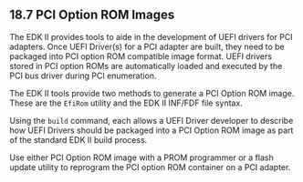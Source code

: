 <!--- @file
  18.7 PCI Option ROM Images

  Copyright (c) 2012-2018, Intel Corporation. All rights reserved.<BR>

  Redistribution and use in source (original document form) and 'compiled'
  forms (converted to PDF, epub, HTML and other formats) with or without
  modification, are permitted provided that the following conditions are met:

  1) Redistributions of source code (original document form) must retain the
     above copyright notice, this list of conditions and the following
     disclaimer as the first lines of this file unmodified.

  2) Redistributions in compiled form (transformed to other DTDs, converted to
     PDF, epub, HTML and other formats) must reproduce the above copyright
     notice, this list of conditions and the following disclaimer in the
     documentation and/or other materials provided with the distribution.

  THIS DOCUMENTATION IS PROVIDED BY TIANOCORE PROJECT "AS IS" AND ANY EXPRESS OR
  IMPLIED WARRANTIES, INCLUDING, BUT NOT LIMITED TO, THE IMPLIED WARRANTIES OF
  MERCHANTABILITY AND FITNESS FOR A PARTICULAR PURPOSE ARE DISCLAIMED. IN NO
  EVENT SHALL TIANOCORE PROJECT  BE LIABLE FOR ANY DIRECT, INDIRECT, INCIDENTAL,
  SPECIAL, EXEMPLARY, OR CONSEQUENTIAL DAMAGES (INCLUDING, BUT NOT LIMITED TO,
  PROCUREMENT OF SUBSTITUTE GOODS OR SERVICES; LOSS OF USE, DATA, OR PROFITS;
  OR BUSINESS INTERRUPTION) HOWEVER CAUSED AND ON ANY THEORY OF LIABILITY,
  WHETHER IN CONTRACT, STRICT LIABILITY, OR TORT (INCLUDING NEGLIGENCE OR
  OTHERWISE) ARISING IN ANY WAY OUT OF THE USE OF THIS DOCUMENTATION, EVEN IF
  ADVISED OF THE POSSIBILITY OF SUCH DAMAGE.

-->

## 18.7 PCI Option ROM Images

The EDK II provides tools to aide in the development of UEFI drivers for PCI
adapters. Once UEFI Driver(s) for a PCI adapter are built, they need to be
packaged into PCI option ROM compatible image format. UEFI drivers stored in
PCI option ROMs are automatically loaded and executed by the PCI bus driver
during PCI enumeration.

The EDK II tools provide two methods to generate a PCI Option ROM image. These
are the `EfiRom` utility and the EDK II INF/FDF file syntax.

Using the `build` command, each allows a UEFI Driver developer to describe how
UEFI Drivers should be packaged into a PCI Option ROM image as part of the standard
EDK II build process.

Use either PCI Option ROM image with a PROM programmer or a flash update
utility to reprogram the PCI option ROM container on a PCI adapter.
